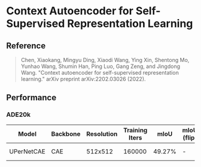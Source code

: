 # Context Autoencoder for Self-Supervised Representation Learning


## Reference

> Chen, Xiaokang, Mingyu Ding, Xiaodi Wang, Ying Xin, Shentong Mo, Yunhao Wang, Shumin Han, Ping Luo, Gang Zeng, and Jingdong Wang. "Context autoencoder for self-supervised representation learning." arXiv preprint arXiv:2202.03026 (2022).
## Performance

### ADE20k
| Model | Backbone | Resolution | Training Iters | mIoU | mIoU (flip) | mIoU (ms+flip) | Links |
|-|-|-|-|-|-|-|-|
|UPerNetCAE|CAE|512x512|160000| 49.27% | - | - |[model](https://bj.bcebos.com/paddleseg/dygraph/ade20k/upernet_caebase_ade20k_512x512_160k/model.pdparams)\|[log](https://bj.bcebos.com/paddleseg/dygraph/ade20k/upernet_caebase_ade20k_512x512_160k/train.log)\| [vdl](https://paddlepaddle.org.cn/paddle/visualdl/service/app?id=ead6957482c3dec19a1d282172bff1a6) |
